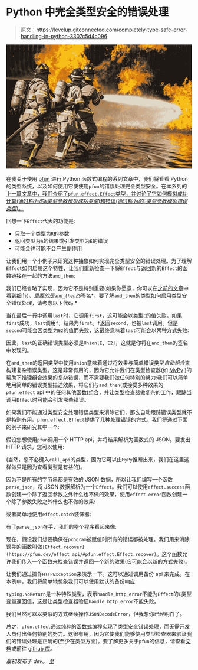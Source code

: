 # Python 中完全类型安全的错误处理

> 原文：<https://levelup.gitconnected.com/completely-type-safe-error-handling-in-python-3307c5d4c096>

![](img/49e4aecb8dcb9e9881200ba3c20dd67a.png)

在我关于使用 [pfun](https://pfun.dev/) 进行 Python 函数式编程的系列文章中，我们将看看 Python 的类型系统，以及如何使用它使使用`pfun`的错误处理完全类型安全。在本系列的[上一篇文章中，我们介绍了`pfun.effect.Effect`类型，并讨论了它如何模拟成功计算(通过称为*的`A`类型参数模拟成功类型*)和错误(通过称为*的`E`类型参数模拟错误类型*)。](https://dev.to/suned/purely-functional-python-with-static-types-41mf)

回想一下`Effect`代表的功能是:

*   只取一个类型为`R`的参数
*   返回类型为`A`的结果或引发类型为`E`的错误
*   可能会也可能不会产生副作用

让我们用一个小例子来研究这种抽象如何实现完全类型安全的错误处理。为了理解`Effect`如何启用这个特性，让我们重新检查一下将`Effect`与返回新的`Effect`的函数链接在一起的方法`and_then`:

我们已经省略了实现，因为它不是特别重要(如果你愿意，你可以在[之前的文章](https://dev.to/suned/purely-functional-python-with-static-types-41mf)中看到细节)。*重要的是`and_then`的*签名*。要了解`and_then`的类型如何启用类型安全错误处理，请考虑以下代码:*

当在最后一行中调用`last`时，它调用`first`，这可能会以类型`E`的值失败。如果`first`成功，`last`调用`f`，结果为`first`。`f`返回`second`，也被`last`调用。但是`second`可能会因类型为`E2`的值而失败，这最终意味着`last`可能会以两种方式失败:

因此，`last`的正确错误类型必须是`Union[E, E2]`，这就是你将在`and_then`的签名中发现的。

在`and_then`的返回类型中使用`Union`意味着通过将效果与简单错误类型*自动组合*来构建复杂错误类型。这是非常有用的，因为它允许我们在类型检查器(如 [MyPy](https://mypy.readthedocs.io/en/stable/) )的帮助下推理组合效果的复杂错误，而不需要我们做任何特别的努力:我们可以简单地用简单的错误类型描述效果，将它们与`and_then`(或接受多种效果的`pfun.effect` api 中的任何其他函数)组合，并让类型检查器做复杂的工作，跟踪当调用`Effect`时可能会引发哪些错误。

如果我们不能通过类型安全处理错误类型来消除它们，那么自动跟踪错误类型就不是特别有用。`pfun.effect.Effect`提供了[几种处理错误](https://pfun.dev/effectful_but_side_effect_free/#error-handling)的方式。我们将通过下面的例子来研究其中一个:

假设您想使用`pfun`调用一个 HTTP api，并将结果解析为函数式的 JSON。要发出 HTTP 请求，您可以使用:

(当然，您不必键入`call_api`的类型，因为它可以由`MyPy`推断出来，我们在这里这样做只是因为查看类型是有益的)。

因为不是所有的字节串都是有效的 JSON 数据，所以让我们编写一个函数`parse_json`，将 JSON 数据解析为一个`Effect`。我们可以使用`effect.success`函数创建一个除了返回参数之外什么也不做的效果，使用`effect.error`函数创建一个除了参数失败之外什么也不做的效果:

或者简单地使用`effect.catch`装饰器:

有了`parse_json`在手，我们的整个程序看起来像:

现在，假设我们想要确保在`program`被赋值时所有的错误都被处理。我们用来消除误差的函数叫做`[Effect.recover](https://pfun.dev/effect_api/#pfun.effect.Effect.recover)`。这个函数允许我们传入一个函数来检查错误并返回一个新的效果(它可能会以新的方式失败)。

让我们通过操作`HTTPException`来演示一下。这可以通过调用备份 api 来完成。在本例中，我们将简单地想象我们可以使用默认的备份响应

`typing.NoReturn`是一种特殊类型，表示`handle_http_error`不能为`Effect`的`E`类型变量返回值，这是让类型检查器验证`handle_http_error`不能失败。

我们当然可以以类似的方式继续操作`JSONDecodeError`，但我想你已经明白了。

总之，`pfun.effect`通过纯粹的函数式编程实现了类型安全错误处理，而无需开发人员付出任何特别的努力。这很有用，因为它使我们能够使用类型检查器来验证我们的错误处理是正确的(至少在类型方面)。要了解更多关于`pfun`的信息，请查看[文档](https://pfun.dev/)或前往 [github 库](http://github.com/suned/pfun)。

*最初发布于 dev。* [*至*](https://dev.to/suned/completely-type-safe-error-handling-in-python-3apg)